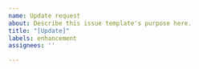 ```yaml
---
name: Update request
about: Describe this issue template's purpose here.
title: "[Update]"
labels: enhancement
assignees: ''

---
```




